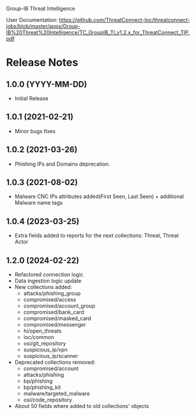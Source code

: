 Group-IB Threat Intelligence 

User Documentation:
https://github.com/ThreatConnect-Inc/threatconnect-jobs/blob/master/apps/Group-IB%20Threat%20Intelligence/TC_GroupIB_TI_v1.2.x_for_ThreatConnect_TIP.pdf 


# Release Notes

## 1.0.0 (YYYY-MM-DD)
* Initial Release

## 1.0.1 (2021-02-21)
* Minor bugs fixes

## 1.0.2 (2021-03-26)
* Phishing IPs and Domains deprecation.

## 1.0.3 (2021-08-02)
* Malware CNC IPs attributes added(First Seen, Last Seen) + additional Malware name tags

## 1.0.4 (2023-03-25)
* Extra fields added to reports for the next collections: Threat, Threat Actor

## 1.2.0 (2024-02-22)
* Refactored connection logic
* Data ingestion logic update
* New collections added:
  * attacks/phishing_group
  * compromised/access
  * compromised/account_group
  * compromised/bank_card
  * compromised/masked_card
  * compromised/messenger
  * hi/open_threats
  * ioc/common
  * osi/git_repository
  * suspicious_ip/vpn
  * suspicious_ip/scanner
* Deprecated collections removed:
  * compromised/account
  * attacks/phishing
  * bp/phishing
  * bp/phishing_kit
  * malware/targeted_malware
  * osi/code_repository
* About 50 fields where added to old collections' objects
